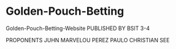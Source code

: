 # Golden-Pouch-Betting
Golden-Pouch-Betting-Website
PUBLISHED BY BSIT 3-4

PROPONENTS
JUHN MARVELOU PEREZ
PAULO CHRISTIAN SEE
